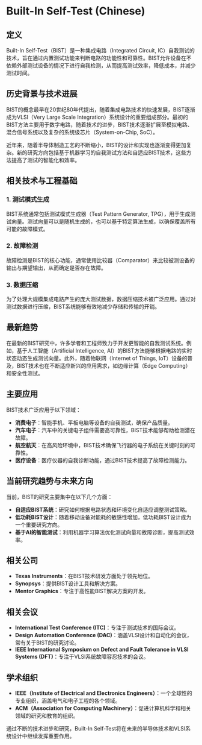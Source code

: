 # Built-In Self-Test (Chinese)

## 定义
Built-In Self-Test（BIST）是一种集成电路（Integrated Circuit, IC）自我测试的技术，旨在通过内置测试功能来判断电路的功能性和可靠性。BIST允许设备在不依赖外部测试设备的情况下进行自我检测，从而提高测试效率，降低成本，并减少测试时间。

## 历史背景与技术进展
BIST的概念最早在20世纪80年代提出，随着集成电路技术的快速发展，BIST逐渐成为VLSI（Very Large Scale Integration）系统设计的重要组成部分。最初的BIST方法主要用于数字电路，随着技术的进步，BIST技术逐渐扩展至模拟电路、混合信号系统以及复杂的系统级芯片（System-on-Chip, SoC）。

近年来，随着半导体制造工艺的不断缩小，BIST的设计和实现也逐渐变得更加复杂。新的研究方向包括基于机器学习的自我测试方法和自适应BIST技术，这些方法提高了测试的智能化和效率。

## 相关技术与工程基础
### 1. 测试模式生成
BIST系统通常包括测试模式生成器（Test Pattern Generator, TPG），用于生成测试向量。测试向量可以是随机生成的，也可以基于特定算法生成，以确保覆盖所有可能的故障模式。

### 2. 故障检测
故障检测是BIST的核心功能，通常使用比较器（Comparator）来比较被测设备的输出与期望输出，从而确定是否存在故障。

### 3. 数据压缩
为了处理大规模集成电路产生的庞大测试数据，数据压缩技术被广泛应用。通过对测试数据进行压缩，BIST系统能够有效地减少存储和传输的开销。

## 最新趋势
在最新的BIST研究中，许多学者和工程师致力于开发更智能的自我测试系统。例如，基于人工智能（Artificial Intelligence, AI）的BIST方法能够根据电路的实时状态动态生成测试向量。此外，随着物联网（Internet of Things, IoT）设备的普及，BIST技术也在不断适应新兴的应用需求，如边缘计算（Edge Computing）和安全性测试。

## 主要应用
BIST技术广泛应用于以下领域：
- **消费电子**：智能手机、平板电脑等设备的自我测试，确保产品质量。
- **汽车电子**：汽车中的关键电子组件需要高可靠性，BIST技术能够帮助检测潜在故障。
- **航空航天**：在高风险环境中，BIST技术确保飞行器的电子系统在关键时刻的可靠性。
- **医疗设备**：医疗仪器的自我诊断功能，通过BIST技术提高了故障检测能力。

## 当前研究趋势与未来方向
当前，BIST的研究主要集中在以下几个方面：
- **自适应BIST系统**：研究如何根据电路状态和环境变化自适应调整测试策略。
- **低功耗BIST设计**：随着移动设备对能耗的敏感性增加，低功耗BIST设计成为一个重要研究方向。
- **基于AI的智能测试**：利用机器学习算法优化测试向量和故障诊断，提高测试效率。

## 相关公司
- **Texas Instruments**：在BIST技术研发方面处于领先地位。
- **Synopsys**：提供BIST设计工具和解决方案。
- **Mentor Graphics**：专注于高性能BIST解决方案的开发。

## 相关会议
- **International Test Conference (ITC)**：专注于测试技术的国际会议。
- **Design Automation Conference (DAC)**：涵盖VLSI设计和自动化的会议，常有关于BIST的研究讨论。
- **IEEE International Symposium on Defect and Fault Tolerance in VLSI Systems (DFT)**：专注于VLSI系统故障容忍技术的会议。

## 学术组织
- **IEEE（Institute of Electrical and Electronics Engineers）**：一个全球性的专业组织，涵盖电气和电子工程的各个领域。
- **ACM（Association for Computing Machinery）**：促进计算机科学和相关领域的研究和教育的组织。

通过不断的技术进步和研究，Built-In Self-Test将在未来的半导体技术和VLSI系统设计中继续发挥重要作用。
